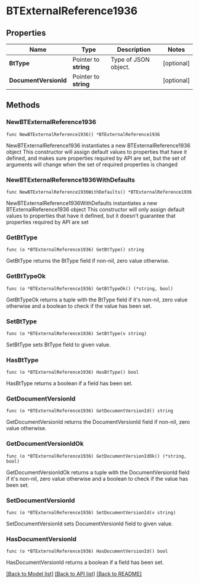 # BTExternalReference1936

## Properties

Name | Type | Description | Notes
------------ | ------------- | ------------- | -------------
**BtType** | Pointer to **string** | Type of JSON object. | [optional] 
**DocumentVersionId** | Pointer to **string** |  | [optional] 

## Methods

### NewBTExternalReference1936

`func NewBTExternalReference1936() *BTExternalReference1936`

NewBTExternalReference1936 instantiates a new BTExternalReference1936 object
This constructor will assign default values to properties that have it defined,
and makes sure properties required by API are set, but the set of arguments
will change when the set of required properties is changed

### NewBTExternalReference1936WithDefaults

`func NewBTExternalReference1936WithDefaults() *BTExternalReference1936`

NewBTExternalReference1936WithDefaults instantiates a new BTExternalReference1936 object
This constructor will only assign default values to properties that have it defined,
but it doesn't guarantee that properties required by API are set

### GetBtType

`func (o *BTExternalReference1936) GetBtType() string`

GetBtType returns the BtType field if non-nil, zero value otherwise.

### GetBtTypeOk

`func (o *BTExternalReference1936) GetBtTypeOk() (*string, bool)`

GetBtTypeOk returns a tuple with the BtType field if it's non-nil, zero value otherwise
and a boolean to check if the value has been set.

### SetBtType

`func (o *BTExternalReference1936) SetBtType(v string)`

SetBtType sets BtType field to given value.

### HasBtType

`func (o *BTExternalReference1936) HasBtType() bool`

HasBtType returns a boolean if a field has been set.

### GetDocumentVersionId

`func (o *BTExternalReference1936) GetDocumentVersionId() string`

GetDocumentVersionId returns the DocumentVersionId field if non-nil, zero value otherwise.

### GetDocumentVersionIdOk

`func (o *BTExternalReference1936) GetDocumentVersionIdOk() (*string, bool)`

GetDocumentVersionIdOk returns a tuple with the DocumentVersionId field if it's non-nil, zero value otherwise
and a boolean to check if the value has been set.

### SetDocumentVersionId

`func (o *BTExternalReference1936) SetDocumentVersionId(v string)`

SetDocumentVersionId sets DocumentVersionId field to given value.

### HasDocumentVersionId

`func (o *BTExternalReference1936) HasDocumentVersionId() bool`

HasDocumentVersionId returns a boolean if a field has been set.


[[Back to Model list]](../README.md#documentation-for-models) [[Back to API list]](../README.md#documentation-for-api-endpoints) [[Back to README]](../README.md)


